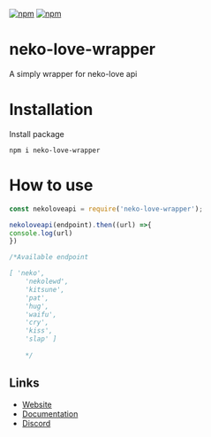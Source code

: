 [![npm](https://img.shields.io/npm/dt/neko-love-wrapper?style=for-the-badge)](https://www.npmjs.com/package/neko-love-wrapper)
[![npm](https://img.shields.io/npm/v/neko-love-wrapper?style=for-the-badge)](https://www.npmjs.com/package/neko-love-wrapper)

# neko-love-wrapper
A simply wrapper for neko-love api

# Installation

Install package
```
npm i neko-love-wrapper
```

# How to use

```js
const nekoloveapi = require('neko-love-wrapper');

nekoloveapi(endpoint).then((url) =>{
console.log(url)
})

/*Available endpoint

[ 'neko',
    'nekolewd',
    'kitsune',
    'pat',
    'hug',
    'waifu',
    'cry',
    'kiss',
    'slap' ]
    
    */
```
    
## Links

*   [Website](https://neko-love.xyz)
*   [Documentation](https://docs.neko-love.xyz/)
*   [Discord](https://discord.gg/byThR3v)

